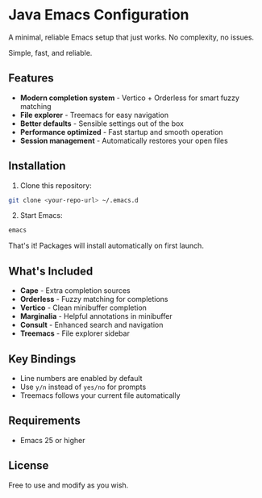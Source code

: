 # Java Emacs Configuration

A minimal, reliable Emacs setup that just works. No complexity, no issues.

Simple, fast, and reliable.

## Features

- **Modern completion system** - Vertico + Orderless for smart fuzzy matching
- **File explorer** - Treemacs for easy navigation
- **Better defaults** - Sensible settings out of the box
- **Performance optimized** - Fast startup and smooth operation
- **Session management** - Automatically restores your open files

## Installation

1. Clone this repository:
```bash
git clone <your-repo-url> ~/.emacs.d
```

2. Start Emacs:
```bash
emacs
```

That's it! Packages will install automatically on first launch.

## What's Included

- **Cape** - Extra completion sources
- **Orderless** - Fuzzy matching for completions
- **Vertico** - Clean minibuffer completion
- **Marginalia** - Helpful annotations in minibuffer
- **Consult** - Enhanced search and navigation
- **Treemacs** - File explorer sidebar

## Key Bindings

- Line numbers are enabled by default
- Use `y/n` instead of `yes/no` for prompts
- Treemacs follows your current file automatically

## Requirements

- Emacs 25 or higher

## License

Free to use and modify as you wish.
